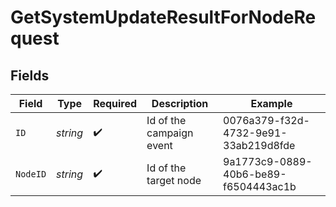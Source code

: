 # GetSystemUpdateResultForNodeRequest


## Fields

| Field                                | Type                                 | Required                             | Description                          | Example                              |
| ------------------------------------ | ------------------------------------ | ------------------------------------ | ------------------------------------ | ------------------------------------ |
| `ID`                                 | *string*                             | :heavy_check_mark:                   | Id of the campaign event             | 0076a379-f32d-4732-9e91-33ab219d8fde |
| `NodeID`                             | *string*                             | :heavy_check_mark:                   | Id of the target node                | 9a1773c9-0889-40b6-be89-f6504443ac1b |
